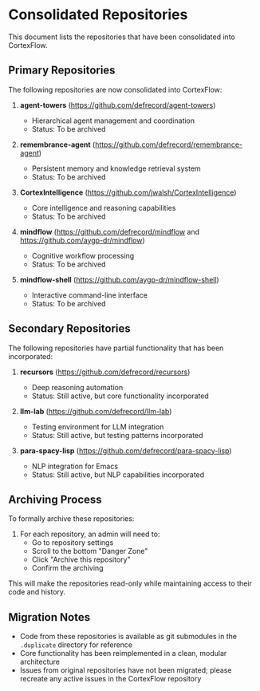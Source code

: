 # Consolidated Repositories

This document lists the repositories that have been consolidated into CortexFlow.

## Primary Repositories

The following repositories are now consolidated into CortexFlow:

1. **agent-towers** (https://github.com/defrecord/agent-towers)
   - Hierarchical agent management and coordination
   - Status: To be archived

2. **remembrance-agent** (https://github.com/defrecord/remembrance-agent)
   - Persistent memory and knowledge retrieval system
   - Status: To be archived

3. **CortexIntelligence** (https://github.com/jwalsh/CortexIntelligence)
   - Core intelligence and reasoning capabilities
   - Status: To be archived

4. **mindflow** (https://github.com/defrecord/mindflow and https://github.com/aygp-dr/mindflow)
   - Cognitive workflow processing
   - Status: To be archived

5. **mindflow-shell** (https://github.com/aygp-dr/mindflow-shell)
   - Interactive command-line interface
   - Status: To be archived

## Secondary Repositories

The following repositories have partial functionality that has been incorporated:

1. **recursors** (https://github.com/defrecord/recursors)
   - Deep reasoning automation
   - Status: Still active, but core functionality incorporated

2. **llm-lab** (https://github.com/defrecord/llm-lab)
   - Testing environment for LLM integration
   - Status: Still active, but testing patterns incorporated

3. **para-spacy-lisp** (https://github.com/defrecord/para-spacy-lisp)
   - NLP integration for Emacs
   - Status: Still active, but NLP capabilities incorporated

## Archiving Process

To formally archive these repositories:

1. For each repository, an admin will need to:
   - Go to repository settings
   - Scroll to the bottom "Danger Zone"
   - Click "Archive this repository"
   - Confirm the archiving

This will make the repositories read-only while maintaining access to their code and history.

## Migration Notes

- Code from these repositories is available as git submodules in the `.duplicate` directory for reference
- Core functionality has been reimplemented in a clean, modular architecture
- Issues from original repositories have not been migrated; please recreate any active issues in the CortexFlow repository